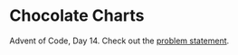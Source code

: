 # Chocolate Charts

Advent of Code, Day 14. Check out the [problem statement](https://adventofcode.com/2018/day/14).
